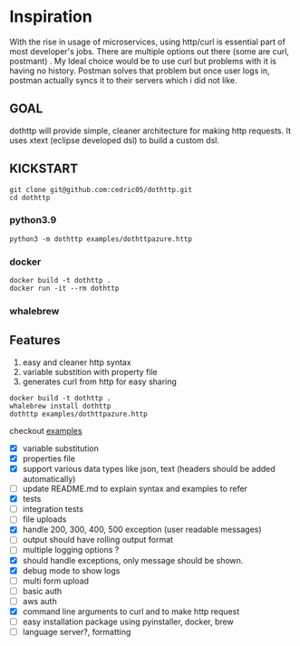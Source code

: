 # Inspiration

With the rise in usage of microservices, using http/curl is essential part of most developer's jobs. There are multiple
options out there (some are curl, postmant) . My Ideal choice would be to use curl but problems with it is having no
history. Postman solves that problem but once user logs in, postman actually syncs it to their servers which i did not
like.

## GOAL

dothttp will provide simple, cleaner architecture for making http requests. It uses xtext (eclipse developed dsl) to
build a custom dsl.

## KICKSTART

```shell
git clone git@github.com:cedric05/dothttp.git
cd dothttp
```

### python3.9

```
python3 -m dothttp examples/dothttpazure.http
```

### docker

```
docker build -t dothttp .
docker run -it --rm dothttp
```

### whalebrew

## Features
1. easy and cleaner http syntax
1. variable substition with property file
1. generates curl from http for easy sharing



```
docker build -t dothttp .
whalebrew install dothttp
dothttp examples/dothttpazure.http
```

checkout [examples]('./examples/dothttpazure.http')

- [x] variable substitution
- [x] properties file
- [x] support various data types like json, text (headers should be added automatically)
- [ ] update README.md to explain syntax and examples to refer
- [x] tests
- [ ] integration tests
- [ ] file uploads
- [x] handle 200, 300, 400, 500 exception (user readable messages)
- [ ] output should have rolling output format
- [ ] multiple logging options ?
- [x] should handle exceptions, only message should be shown.
- [x] debug mode to show logs
- [ ] multi form upload
- [ ] basic auth
- [ ] aws auth
- [X] command line arguments to curl and to make http request
- [ ] easy installation package using pyinstaller, docker, brew
- [ ] language server?, formatting
